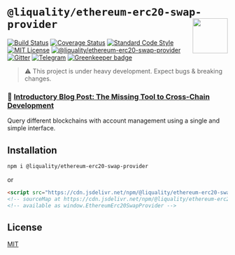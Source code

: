 # `@liquality/ethereum-erc20-swap-provider` <img align="right" src="https://raw.githubusercontent.com/liquality/chainabstractionlayer/master/liquality-logo.png" height="80px" />

[![Build Status](https://travis-ci.com/liquality/chainabstractionlayer.svg?branch=master)](https://travis-ci.com/liquality/chainabstractionlayer)
[![Coverage Status](https://coveralls.io/repos/github/liquality/chainabstractionlayer/badge.svg?branch=master)](https://coveralls.io/github/liquality/chainabstractionlayer?branch=master)
[![Standard Code Style](https://img.shields.io/badge/codestyle-standard-brightgreen.svg)](https://github.com/standard/standard)
[![MIT License](https://img.shields.io/badge/license-MIT-brightgreen.svg)](../../LICENSE.md)
[![@liquality/ethereum-erc20-swap-provider](https://img.shields.io/npm/dt/@liquality/ethereum-erc20-swap-provider.svg)](https://npmjs.com/package/@liquality/ethereum-erc20-swap-provider)
[![Gitter](https://img.shields.io/gitter/room/liquality/Lobby.svg)](https://gitter.im/liquality/Lobby?source=orgpage)
[![Telegram](https://img.shields.io/badge/chat-on%20telegram-blue.svg)](https://t.me/Liquality) [![Greenkeeper badge](https://badges.greenkeeper.io/liquality/chainabstractionlayer.svg)](https://greenkeeper.io/)

> :warning: This project is under heavy development. Expect bugs & breaking changes.

### :pencil: [Introductory Blog Post: The Missing Tool to Cross-Chain Development](https://medium.com/liquality/the-missing-tool-to-cross-chain-development-2ebfe898efa1)

Query different blockchains with account management using a single and simple interface.

## Installation

```bash
npm i @liquality/ethereum-erc20-swap-provider
```

or

```html
<script src="https://cdn.jsdelivr.net/npm/@liquality/ethereum-erc20-swap-provider@0.2.3/dist/ethereum-erc20-swap-provider.min.js"></script>
<!-- sourceMap at https://cdn.jsdelivr.net/npm/@liquality/ethereum-erc20-swap-provider@0.2.3/dist/ethereum-erc20-swap-provider.min.js.map -->
<!-- available as window.EthereumErc20SwapProvider -->
```

## License

[MIT](../../LICENSE.md)
